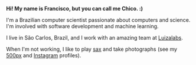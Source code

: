 **Hi! My name is Francisco, but you can call me Chico. :)**

I'm a Brazilian computer scientist passionate about computers and science. I'm involved with software development and machine learning.

I live in São Carlos, Brazil, and I work with an amazing team at [Luizalabs](https://github.com/luizalabs).

When I'm not working, I like to play [sax](http://soundcloud.com/francisco-de-souza-junior-4188268/) and take photographs (see my [500px](http://500px.com/fsjunior) and [Instagram](https://www.instagram.com/fsjunior/) profiles).
